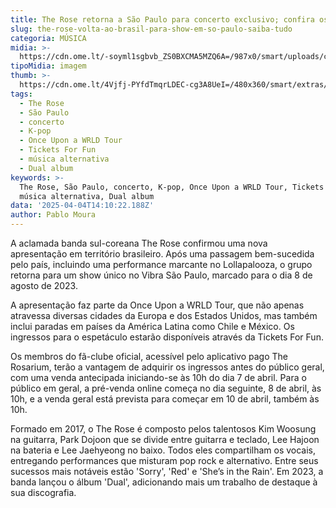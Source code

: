 ```yaml
---
title: The Rose retorna a São Paulo para concerto exclusivo; confira os detalhes
slug: the-rose-volta-ao-brasil-para-show-em-so-paulo-saiba-tudo
categoria: MÚSICA
midia: >-
  https://cdn.ome.lt/-soyml1sgbvb_ZS0BXCMA5MZQ6A=/987x0/smart/uploads/conteudo/fotos/the_rose.png
tipoMidia: imagem
thumb: >-
  https://cdn.ome.lt/4Vjfj-PYfdTmqrLDEC-cg3A8UeI=/480x360/smart/extras/conteudos/the_rose.png
tags:
  - The Rose
  - São Paulo
  - concerto
  - K-pop
  - Once Upon a WRLD Tour
  - Tickets For Fun
  - música alternativa
  - Dual album
keywords: >-
  The Rose, São Paulo, concerto, K-pop, Once Upon a WRLD Tour, Tickets For Fun,
  música alternativa, Dual album
data: '2025-04-04T14:10:22.188Z'
author: Pablo Moura
---
```


A aclamada banda sul-coreana The Rose confirmou uma nova apresentação em território brasileiro. Após uma passagem bem-sucedida pelo país, incluindo uma performance marcante no Lollapalooza, o grupo retorna para um show único no Vibra São Paulo, marcado para o dia 8 de agosto de 2023.

A apresentação faz parte da Once Upon a WRLD Tour, que não apenas atravessa diversas cidades da Europa e dos Estados Unidos, mas também inclui paradas em países da América Latina como Chile e México. Os ingressos para o espetáculo estarão disponíveis através da Tickets For Fun.

Os membros do fã-clube oficial, acessível pelo aplicativo pago The Rosarium, terão a vantagem de adquirir os ingressos antes do público geral, com uma venda antecipada iniciando-se às 10h do dia 7 de abril. Para o público em geral, a pré-venda online começa no dia seguinte, 8 de abril, às 10h, e a venda geral está prevista para começar em 10 de abril, também às 10h.

Formado em 2017, o The Rose é composto pelos talentosos Kim Woosung na guitarra, Park Dojoon que se divide entre guitarra e teclado, Lee Hajoon na bateria e Lee Jaehyeong no baixo. Todos eles compartilham os vocais, entregando performances que misturam pop rock e alternativo. Entre seus sucessos mais notáveis estão 'Sorry', 'Red' e 'She’s in the Rain'. Em 2023, a banda lançou o álbum 'Dual', adicionando mais um trabalho de destaque à sua discografia.
